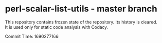 # perl-scalar-list-utils - master branch

This repository contains frozen state of the repository.
Its history is cleared. It is used only for static code
analysis with Codacy.

Commit Time: 1690277166